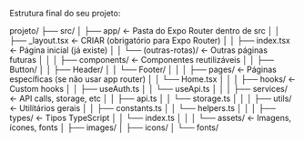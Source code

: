 

Estrutura final do seu projeto:

projeto/
├── src/
│   ├── app/                    ← Pasta do Expo Router dentro de src
│   │   ├── _layout.tsx         ← CRIAR (obrigatório para Expo Router)
│   │   ├── index.tsx           ← Página inicial (já existe)
│   │   └── (outras-rotas)/     ← Outras páginas futuras
│   │
│   ├── components/             ← Componentes reutilizáveis
│   │   ├── Button/
│   │   ├── Header/
│   │   └── Footer/
│   │
│   ├── pages/                  ← Páginas específicas (se não usar app router)
│   │   └── Home.tsx
│   │
│   ├── hooks/                  ← Custom hooks
│   │   ├── useAuth.ts
│   │   └── useApi.ts
│   │
│   ├── services/               ← API calls, storage, etc
│   │   ├── api.ts
│   │   └── storage.ts
│   │
│   ├── utils/                  ← Utilitários gerais
│   │   ├── constants.ts
│   │   └── helpers.ts
│   │
│   ├── types/                  ← Tipos TypeScript
│   │   └── index.ts
│   │
│   └── assets/                 ← Imagens, ícones, fonts
│       ├── images/
│       ├── icons/
│       └── fonts/

